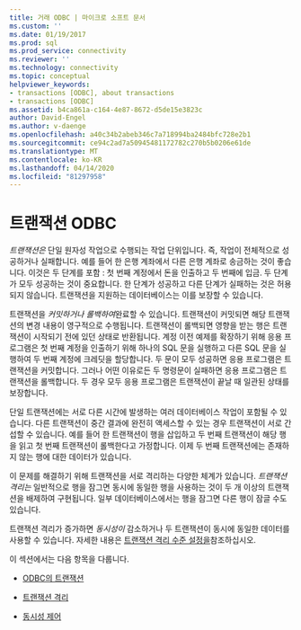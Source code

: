 ```yaml
---
title: 거래 ODBC | 마이크로 소프트 문서
ms.custom: ''
ms.date: 01/19/2017
ms.prod: sql
ms.prod_service: connectivity
ms.reviewer: ''
ms.technology: connectivity
ms.topic: conceptual
helpviewer_keywords:
- transactions [ODBC], about transactions
- transactions [ODBC]
ms.assetid: b4ca861a-c164-4e87-8672-d5de15e3823c
author: David-Engel
ms.author: v-daenge
ms.openlocfilehash: a40c34b2abeb346c7a718994ba2484bfc728e2b1
ms.sourcegitcommit: ce94c2ad7a50945481172782c270b5b0206e61de
ms.translationtype: MT
ms.contentlocale: ko-KR
ms.lasthandoff: 04/14/2020
ms.locfileid: "81297958"
---
```

# <a name="transactions-odbc"></a>트랜잭션 ODBC
*트랜잭션은* 단일 원자성 작업으로 수행되는 작업 단위입니다. 즉, 작업이 전체적으로 성공하거나 실패합니다. 예를 들어 한 은행 계좌에서 다른 은행 계좌로 송금하는 것이 좋습니다. 이것은 두 단계를 포함 : 첫 번째 계정에서 돈을 인출하고 두 번째에 입금. 두 단계가 모두 성공하는 것이 중요합니다. 한 단계가 성공하고 다른 단계가 실패하는 것은 허용되지 않습니다. 트랜잭션을 지원하는 데이터베이스는 이를 보장할 수 있습니다.  
  
 트랜잭션을 *커밋하거나* *롤백하여*완료할 수 있습니다. 트랜잭션이 커밋되면 해당 트랜잭션의 변경 내용이 영구적으로 수행됩니다. 트랜잭션이 롤백되면 영향을 받는 행은 트랜잭션이 시작되기 전에 있던 상태로 반환됩니다. 계정 이전 예제를 확장하기 위해 응용 프로그램은 첫 번째 계정을 인출하기 위해 하나의 SQL 문을 실행하고 다른 SQL 문을 실행하여 두 번째 계정에 크레딧을 할당합니다. 두 문이 모두 성공하면 응용 프로그램은 트랜잭션을 커밋합니다. 그러나 어떤 이유로든 두 명령문이 실패하면 응용 프로그램은 트랜잭션을 롤백합니다. 두 경우 모두 응용 프로그램은 트랜잭션이 끝날 때 일관된 상태를 보장합니다.  
  
 단일 트랜잭션에는 서로 다른 시간에 발생하는 여러 데이터베이스 작업이 포함될 수 있습니다. 다른 트랜잭션이 중간 결과에 완전히 액세스할 수 있는 경우 트랜잭션이 서로 간섭할 수 있습니다. 예를 들어 한 트랜잭션이 행을 삽입하고 두 번째 트랜잭션이 해당 행을 읽고 첫 번째 트랜잭션이 롤백한다고 가정합니다. 이제 두 번째 트랜잭션에는 존재하지 않는 행에 대한 데이터가 있습니다.  
  
 이 문제를 해결하기 위해 트랜잭션을 서로 격리하는 다양한 체계가 있습니다. *트랜잭션 격리는* 일반적으로 행을 잠그면 동시에 동일한 행을 사용하는 것이 두 개 이상의 트랜잭션을 배제하여 구현됩니다. 일부 데이터베이스에서는 행을 잠그면 다른 행이 잠글 수도 있습니다.  
  
 트랜잭션 격리가 증가하면 *동시성이* 감소하거나 두 트랜잭션이 동시에 동일한 데이터를 사용할 수 있습니다. 자세한 내용은 [트랜잭션 격리 수준 설정을](../../../odbc/reference/develop-app/setting-the-transaction-isolation-level.md)참조하십시오.  
  
 이 섹션에서는 다음 항목을 다룹니다.  
  
-   [ODBC의 트랜잭션](../../../odbc/reference/develop-app/transactions-in-odbc-odbc.md)  
  
-   [트랜잭션 격리](../../../odbc/reference/develop-app/transaction-isolation.md)  
  
-   [동시성 제어](../../../odbc/reference/develop-app/concurrency-control.md)

